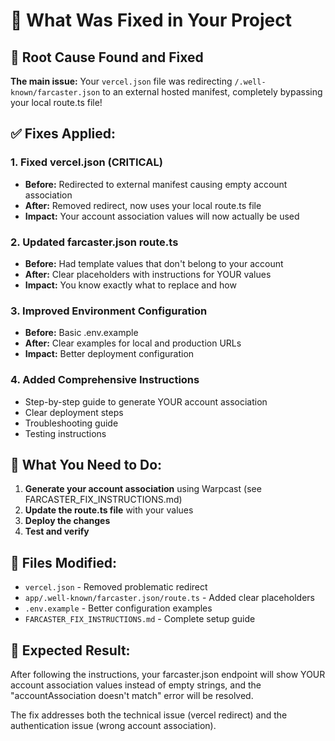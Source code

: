 # 🔧 What Was Fixed in Your Project

## 🚨 Root Cause Found and Fixed

**The main issue:** Your `vercel.json` file was redirecting `/.well-known/farcaster.json` to an external hosted manifest, completely bypassing your local route.ts file!

## ✅ Fixes Applied:

### 1. **Fixed vercel.json (CRITICAL)**
- **Before:** Redirected to external manifest causing empty account association
- **After:** Removed redirect, now uses your local route.ts file
- **Impact:** Your account association values will now actually be used

### 2. **Updated farcaster.json route.ts**
- **Before:** Had template values that don't belong to your account  
- **After:** Clear placeholders with instructions for YOUR values
- **Impact:** You know exactly what to replace and how

### 3. **Improved Environment Configuration**
- **Before:** Basic .env.example
- **After:** Clear examples for local and production URLs
- **Impact:** Better deployment configuration

### 4. **Added Comprehensive Instructions**
- Step-by-step guide to generate YOUR account association
- Clear deployment steps
- Troubleshooting guide
- Testing instructions

## 🚀 What You Need to Do:

1. **Generate your account association** using Warpcast (see FARCASTER_FIX_INSTRUCTIONS.md)
2. **Update the route.ts file** with your values
3. **Deploy the changes**
4. **Test and verify**

## 📁 Files Modified:

- `vercel.json` - Removed problematic redirect
- `app/.well-known/farcaster.json/route.ts` - Added clear placeholders
- `.env.example` - Better configuration examples
- `FARCASTER_FIX_INSTRUCTIONS.md` - Complete setup guide

## 🎯 Expected Result:

After following the instructions, your farcaster.json endpoint will show YOUR account association values instead of empty strings, and the "accountAssociation doesn't match" error will be resolved.

The fix addresses both the technical issue (vercel redirect) and the authentication issue (wrong account association).
